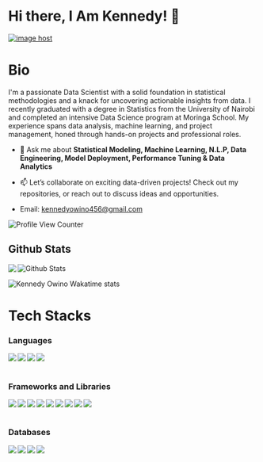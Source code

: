 # Hi there, I Am Kennedy! 👋

<a href="https://kennedyowino.com/" target="_blank">
    <img src="https://drive.google.com/uc?id=1KNJzOdel5z8yOMoAJANlRNTAU9hjMtPZ" alt="image host"/>
</a>


# Bio 

I'm a passionate Data Scientist with a solid foundation in statistical methodologies and a knack for uncovering actionable insights from data. I recently graduated with a degree in Statistics from the University of Nairobi and completed an intensive Data Science program at Moringa School. My experience spans data analysis, machine learning, and project management, honed through hands-on projects and professional roles.

- 💬 Ask me about **Statistical Modeling, Machine Learning, N.L.P, Data Engineering, Model Deployment, Performance Tuning & Data Analytics**
  

- 📫 Let’s collaborate on exciting data-driven projects! Check out my repositories, or reach out to discuss ideas and opportunities.
  
- Email: kennedyowino456@gmail.com

![Profile View Counter](https://komarev.com/ghpvc/?username=KennedyOwinoJnr)

## Github Stats


<a href="https://readme-stats-cfgj2cxdy.vercel.app/api?username=KennedyOwinoJnr&count_private=true&show_icons=true&theme=cobalt">
  <img  align="left" src = "https://github-readme-streak-stats.herokuapp.com/?user=KennedyOwinoJnr&theme=gotham">
</a>

<img src="https://github-readme-stats.vercel.app/api?username=KennedyOwinoJnr&theme=radical&show_icons=true" alt="Github Stats"/>

![Kennedy Owino Wakatime stats](https://github-readme-stats.vercel.app/api/wakatime?username=KennJnr&theme=gotham&layout=compact)
<br/>

# Tech Stacks

### Languages 

<img src="https://img.shields.io/badge/python-%23E34F26.svg?style=for-the-badge&logo=python&logoColor=white" align="left"/>
<img src="https://img.shields.io/badge/R-%231572B6.svg?style=for-the-badge&logo=r&logoColor=white" align="left"/>
<img src="https://img.shields.io/badge/HTML-%23323330.svg?style=for-the-badge&logo=html&logoColor=%23F7DF1E" align="left"/> 
<img src="https://img.shields.io/badge/SQL-%23323330.svg?style=for-the-badge&logo=sql&logoColor=%23F7DF1E" align="left"/> 
<br/><br/>

### Frameworks and Libraries

<img src="https://img.shields.io/badge/django-%23E23237.svg?style=for-the-badge&logo=django&logoColor=white" align="left"/>
<img src="https://img.shields.io/badge/pandas-%23563D7C.svg?style=for-the-badge&logo=pandas&logoColor=white" align="left"/>
<img src="https://img.shields.io/badge/seaborn-%2320232a.svg?style=for-the-badge&logo=seaborn&logoColor=%2361DAFB" align="left"/>
<img src="https://img.shields.io/badge/scikit-learn-%230769AD.svg?style=for-the-badge&logo=scikit-learn&logoColor=white" align="left"/> 
<img src="https://img.shields.io/badge/surprise-%2300f.svg?style=for-the-badge&logo=surprise&logoColor=white" align="left"/> 
<img src="https://img.shields.io/badge/tensorflow-%23E23237.svg?style=for-the-badge&logo=tensorflow&logoColor=white" align="left"/>
<img src="https://img.shields.io/badge/nltk-%23563D7C.svg?style=for-the-badge&logo=nltk&logoColor=white" align="left"/>
<img src="https://img.shields.io/badge/keras-%2320232a.svg?style=for-the-badge&logo=keras&logoColor=%2361DAFB" align="left"/>
<img src="https://img.shields.io/badge/streamlit-%230769AD.svg?style=for-the-badge&logo=streamlit&logoColor=white" /> 
<br/><br/>

### Databases

<img src="https://img.shields.io/badge/mongodb-039BE5?style=for-the-badge&logo=mongodb&logoColor=white" align="left"/>
<img src="https://img.shields.io/badge/mysql-%2300f.svg?style=for-the-badge&logo=mysql&logoColor=white" align="left"/>
<img src="https://img.shields.io/badge/postgres-%23316192.svg?style=for-the-badge&logo=postgresql&logoColor=white" align="left"/>
<img src="https://img.shields.io/badge/sqlite-%2307405e.svg?style=for-the-badge&logo=sqlite&logoColor=white" align="left"/>
<br/><br/>





